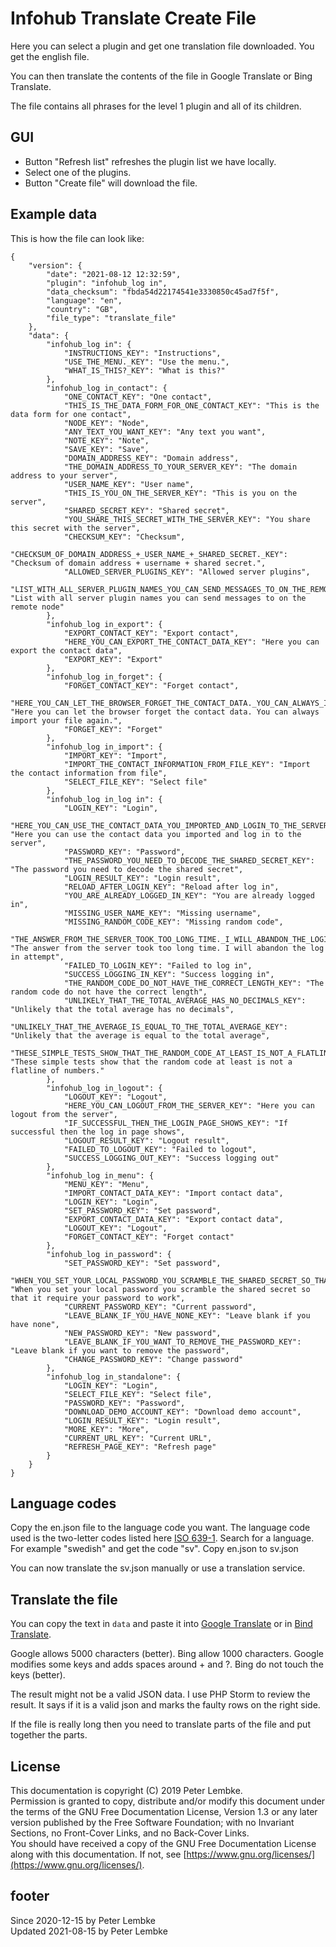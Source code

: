 # Infohub Translate Create File

Here you can select a plugin and get one translation file downloaded. You get the english file.

You can then translate the contents of the file in Google Translate or Bing Translate.

The file contains all phrases for the level 1 plugin and all of its children.

## GUI

* Button "Refresh list" refreshes the plugin list we have locally.
* Select one of the plugins.
* Button "Create file" will download the file.

## Example data

This is how the file can look like:

```
{
    "version": {
        "date": "2021-08-12 12:32:59",
        "plugin": "infohub_log in",
        "data_checksum": "fbda54d22174541e3330850c45ad7f5f",
        "language": "en",
        "country": "GB",
        "file_type": "translate_file"
    },
    "data": {
        "infohub_log in": {
            "INSTRUCTIONS_KEY": "Instructions",
            "USE_THE_MENU._KEY": "Use the menu.",
            "WHAT_IS_THIS?_KEY": "What is this?"
        },
        "infohub_log in_contact": {
            "ONE_CONTACT_KEY": "One contact",
            "THIS_IS_THE_DATA_FORM_FOR_ONE_CONTACT_KEY": "This is the data form for one contact",
            "NODE_KEY": "Node",
            "ANY_TEXT_YOU_WANT_KEY": "Any text you want",
            "NOTE_KEY": "Note",
            "SAVE_KEY": "Save",
            "DOMAIN_ADDRESS_KEY": "Domain address",
            "THE_DOMAIN_ADDRESS_TO_YOUR_SERVER_KEY": "The domain address to your server",
            "USER_NAME_KEY": "User name",
            "THIS_IS_YOU_ON_THE_SERVER_KEY": "This is you on the server",
            "SHARED_SECRET_KEY": "Shared secret",
            "YOU_SHARE_THIS_SECRET_WITH_THE_SERVER_KEY": "You share this secret with the server",
            "CHECKSUM_KEY": "Checksum",
            "CHECKSUM_OF_DOMAIN_ADDRESS_+_USER_NAME_+_SHARED_SECRET._KEY": "Checksum of domain address + username + shared secret.",
            "ALLOWED_SERVER_PLUGINS_KEY": "Allowed server plugins",
            "LIST_WITH_ALL_SERVER_PLUGIN_NAMES_YOU_CAN_SEND_MESSAGES_TO_ON_THE_REMOTE_NODE_KEY": "List with all server plugin names you can send messages to on the remote node"
        },
        "infohub_log in_export": {
            "EXPORT_CONTACT_KEY": "Export contact",
            "HERE_YOU_CAN_EXPORT_THE_CONTACT_DATA_KEY": "Here you can export the contact data",
            "EXPORT_KEY": "Export"
        },
        "infohub_log in_forget": {
            "FORGET_CONTACT_KEY": "Forget contact",
            "HERE_YOU_CAN_LET_THE_BROWSER_FORGET_THE_CONTACT_DATA._YOU_CAN_ALWAYS_IMPORT_YOUR_FILE_AGAIN._KEY": "Here you can let the browser forget the contact data. You can always import your file again.",
            "FORGET_KEY": "Forget"
        },
        "infohub_log in_import": {
            "IMPORT_KEY": "Import",
            "IMPORT_THE_CONTACT_INFORMATION_FROM_FILE_KEY": "Import the contact information from file",
            "SELECT_FILE_KEY": "Select file"
        },
        "infohub_log in_log in": {
            "LOGIN_KEY": "Login",
            "HERE_YOU_CAN_USE_THE_CONTACT_DATA_YOU_IMPORTED_AND_LOGIN_TO_THE_SERVER_KEY": "Here you can use the contact data you imported and log in to the server",
            "PASSWORD_KEY": "Password",
            "THE_PASSWORD_YOU_NEED_TO_DECODE_THE_SHARED_SECRET_KEY": "The password you need to decode the shared secret",
            "LOGIN_RESULT_KEY": "Login result",
            "RELOAD_AFTER_LOGIN_KEY": "Reload after log in",
            "YOU_ARE_ALREADY_LOGGED_IN_KEY": "You are already logged in",
            "MISSING_USER_NAME_KEY": "Missing username",
            "MISSING_RANDOM_CODE_KEY": "Missing random code",
            "THE_ANSWER_FROM_THE_SERVER_TOOK_TOO_LONG_TIME._I_WILL_ABANDON_THE_LOGIN_ATTEMPT_KEY": "The answer from the server took too long time. I will abandon the log in attempt",
            "FAILED_TO_LOGIN_KEY": "Failed to log in",
            "SUCCESS_LOGGING_IN_KEY": "Success logging in",
            "THE_RANDOM_CODE_DO_NOT_HAVE_THE_CORRECT_LENGTH_KEY": "The random code do not have the correct length",
            "UNLIKELY_THAT_THE_TOTAL_AVERAGE_HAS_NO_DECIMALS_KEY": "Unlikely that the total average has no decimals",
            "UNLIKELY_THAT_THE_AVERAGE_IS_EQUAL_TO_THE_TOTAL_AVERAGE_KEY": "Unlikely that the average is equal to the total average",
            "THESE_SIMPLE_TESTS_SHOW_THAT_THE_RANDOM_CODE_AT_LEAST_IS_NOT_A_FLATLINE_OF_NUMBERS._KEY": "These simple tests show that the random code at least is not a flatline of numbers."
        },
        "infohub_log in_logout": {
            "LOGOUT_KEY": "Logout",
            "HERE_YOU_CAN_LOGOUT_FROM_THE_SERVER_KEY": "Here you can logout from the server",
            "IF_SUCCESSFUL_THEN_THE_LOGIN_PAGE_SHOWS_KEY": "If successful then the log in page shows",
            "LOGOUT_RESULT_KEY": "Logout result",
            "FAILED_TO_LOGOUT_KEY": "Failed to logout",
            "SUCCESS_LOGGING_OUT_KEY": "Success logging out"
        },
        "infohub_log in_menu": {
            "MENU_KEY": "Menu",
            "IMPORT_CONTACT_DATA_KEY": "Import contact data",
            "LOGIN_KEY": "Login",
            "SET_PASSWORD_KEY": "Set password",
            "EXPORT_CONTACT_DATA_KEY": "Export contact data",
            "LOGOUT_KEY": "Logout",
            "FORGET_CONTACT_KEY": "Forget contact"
        },
        "infohub_log in_password": {
            "SET_PASSWORD_KEY": "Set password",
            "WHEN_YOU_SET_YOUR_LOCAL_PASSWORD_YOU_SCRAMBLE_THE_SHARED_SECRET_SO_THAT_IT_REQUIRE_YOUR_PASSWORD_TO_WORK_KEY": "When you set your local password you scramble the shared secret so that it require your password to work",
            "CURRENT_PASSWORD_KEY": "Current password",
            "LEAVE_BLANK_IF_YOU_HAVE_NONE_KEY": "Leave blank if you have none",
            "NEW_PASSWORD_KEY": "New password",
            "LEAVE_BLANK_IF_YOU_WANT_TO_REMOVE_THE_PASSWORD_KEY": "Leave blank if you want to remove the password",
            "CHANGE_PASSWORD_KEY": "Change password"
        },
        "infohub_log in_standalone": {
            "LOGIN_KEY": "Login",
            "SELECT_FILE_KEY": "Select file",
            "PASSWORD_KEY": "Password",
            "DOWNLOAD_DEMO_ACCOUNT_KEY": "Download demo account",
            "LOGIN_RESULT_KEY": "Login result",
            "MORE_KEY": "More",
            "CURRENT_URL_KEY": "Current URL",
            "REFRESH_PAGE_KEY": "Refresh page"
        }
    }
}
```

## Language codes

Copy the en.json file to the language code you want.
The language code used is the two-letter codes listed here [ISO 639-1](https://www.loc.gov/standards/iso639-2/php/code_list.php).
Search for a language. For example "swedish" and get the code "sv". Copy en.json to sv.json

You can now translate the sv.json manually or use a translation service. 

## Translate the file

You can copy the text in `data` and paste it into [Google Translate](https://translate.google.se/?sl=en&tl=sv&op=translate) or in [Bind Translate](https://www.bing.com/translator/).

Google allows 5000 characters (better). Bing allow 1000 characters.
Google modifies some keys and adds spaces around + and ?. Bing do not touch the keys (better).

The result might not be a valid JSON data. I use PHP Storm to review the result. It says if it is a valid json and marks the faulty rows on the right side. 

If the file is really long then you need to translate parts of the file and put together the parts.

## License

This documentation is copyright (C) 2019 Peter Lembke.  
Permission is granted to copy, distribute and/or modify this document under the terms of the GNU Free Documentation
License, Version 1.3 or any later version published by the Free Software Foundation; with no Invariant Sections, no
Front-Cover Links, and no Back-Cover Links.  
You should have received a copy of the GNU Free Documentation License along with this documentation. If not,
see [https://www.gnu.org/licenses/](https://www.gnu.org/licenses/).

## footer

Since 2020-12-15 by Peter Lembke  
Updated 2021-08-15 by Peter Lembke
